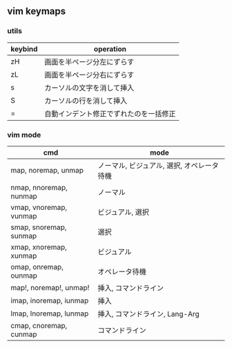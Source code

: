 ## vim keymaps

### utils

| keybind | operation                              |
| ------- | -------------------------------------- |
| zH      | 画面を半ページ分左にずらす             |
| zL      | 画面を半ページ分右にずらす             |
| s       | カーソルの文字を消して挿入             |
| S       | カーソルの行を消して挿入               |
| =       | 自動インデント修正でずれたのを一括修正 |

### vim mode

| cmd                    | mode                                       |
| ---------------------- | ------------------------------------------ |
| map, noremap, unmap    | ノーマル, ビジュアル, 選択, オペレータ待機 |
| nmap, nnoremap, nunmap | ノーマル                                   |
| vmap, vnoremap, vunmap | ビジュアル, 選択                           |
| smap, snoremap, sunmap | 選択                                       |
| xmap, xnoremap, xunmap | ビジュアル                                 |
| omap, onremap, ounmap  | オペレータ待機                             |
| map!, noremap!, unmap! | 挿入, コマンドライン                       |
| imap, inoremap, iunmap | 挿入                                       |
| lmap, lnoremap, lunmap | 挿入, コマンドライン, Lang-Arg             |
| cmap, cnoremap, cunmap | コマンドライン                             |
